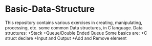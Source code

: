 # Basic-Data-Structure
This repository contains various exercises in creating, manipulating, processing, etc. some common Data structures, in C language.
Data structures:
	+Stack
	+Queue/Double Ended Queue
Some basics are:
	+C struct declare
	+Input and Output
	+Add and Remove element

